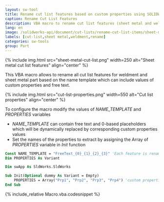 ```yaml
---
layout: sw-tool
title: Rename cut list features based on custom properties using SOLIDWORKS API
caption: Rename Cut List Features
description: VBA macro to rename cut list features (sheet metal and weldment) based on custom properties using SOLIDWORKS API
lang: en
image: /solidworks-api/document/cut-lists/rename-cut-list-items/sheet-metal-cut-list.png
labels: [cut-list,sheet metal,weldment,rename]
categories: sw-tools
group: Part
---
```

{% include img.html src="sheet-metal-cut-list.png" width=250 alt="Sheet metal cut list features" align="center" %}

This VBA macro allows to rename all cut list features for weldment and sheet metal part based on the name template which can include values of custom properties and free text.

{% include img.html src="cut-list-properties.png" width=550 alt="Cut list properties" align="center" %}

To configure the macro modify the values of *NAME_TEMPLATE* and *PROPERTIES* variables

* *NAME_TEMPLATE* can contain free text and 0-based placeholders which will be dynamically replaced by corresponding custom properties values
* Set the names of the properties to extract by assigning the Array of *PROPERTIES* variable in *Init* function

~~~ vb
Const NAME_TEMPLATE = "FreeText_{0}_{1}_{2}_{3}" 'Each feature is renamed with FreeText_ followed by the value of the first custom property specified in PROPERTIES, then _ etc.
Dim PROPERTIES As Variant

Dim swApp As SldWorks.SldWorks

Sub Init(Optional dummy As Variant = Empty)
    PROPERTIES = Array("Prp1", "Prp2", "Prp3", "Prp4") 'custom properties to extract. Value of Prp1 will replace {0}, Prp2 will replace {1} etc.
End Sub
~~~

{% include_relative Macro.vba.codesnippet %}
